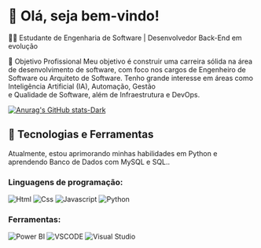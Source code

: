 # 👋 Olá, seja bem-vindo!

👨‍🎓 Estudante de Engenharia de Software | Desenvolvedor Back-End em evolução

🌟 Objetivo Profissional
Meu objetivo é construir uma carreira sólida na área de desenvolvimento de software, com foco nos cargos de Engenheiro de Software ou Arquiteto de Software. Tenho grande interesse em áreas como Inteligência Artificial (IA), Automação, Gestão <br>e Qualidade de Software, além de Infraestrutura e DevOps.

[![Anurag's GitHub stats-Dark](https://github-readme-stats.vercel.app/api?username=IsaqueBraz17&show_icons=true&theme=dark#gh-dark-mode-only)](https://github.com/anuraghazra/github-readme-stats#gh-dark-mode-only)
<!--[![Top Langs](https://github-readme-stats.vercel.app/api/top-langs/?username=IsaqueBraz17&layout=donut)](https://github.com/IsaqueBraz17/github-readme-stats)-->


## 🚀 Tecnologias e Ferramentas
Atualmente, estou aprimorando minhas habilidades em Python e aprendendo Banco de Dados com MySQL e SQL.. 

### Linguagens de programação:
 <div style="display:inline-block">
  <img align="center "alt="Html" src="https://img.shields.io/badge/HTML5-E34F26?style=for-the-badge&logo=html5&logoColor=white"/>
  <img align="center "alt="Css" src="https://img.shields.io/badge/CSS3-1572B6?style=for-the-badge&logo=css3&logoColor=white"/>
  <img align="center "alt="Javascript" src="https://img.shields.io/badge/JavaScript-F7DF1E?style=for-the-badge&logo=javascript&logoColor=black"/>
  <img align="center "alt="Python" src="https://img.shields.io/badge/Python-14354C?style=for-the-badge&logo=python&logoColor=white"/>
  
 ### Ferramentas:
 <div style="display:inline-block">
  <img align="center "alt="Power BI" src="https://img.shields.io/badge/PowerBI-F2C811?style=for-the-badge&logo=Power%20BI&logoColor=white"/>
  <img align="center "alt="VSCODE" src="https://img.shields.io/badge/Visual_Studio_Code-0078D4?style=for-the-badge&logo=visual%20studio%20code&logoColor=white"/>
  <img align="center "alt="Visual Studio" src="https://img.shields.io/badge/Visual_Studio-5C2D91?style=for-the-badge&logo=visual%20studio&logoColor=white"/>

  






